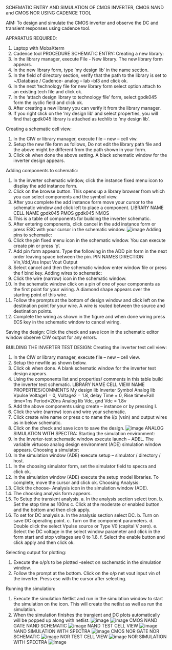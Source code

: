 SCHEMATIC ENTRY AND SIMULATION OF CMOS INVERTER, CMOS NAND and CMOS NOR USING CADENCE TOOL

AIM:
To design and simulate the CMOS inverter and observe the DC and transient responses using cadence tool.

APPARATUS REQUIRED:
 
1.	Laptop with MobaXterm
2.	Cadence tool
PROCEDURE
SCHEMATIC ENTRY:
Creating a new library:
1.	In the library manager, execute File - New library. The new library form appears.
2.	In the new library form, type ‘my design lib’ in the name section.
3.	In the field of directory section, verify that the path to the library is set to ~/Database / Cadence- analog – lab –bl3 and click ok.
4.	In the next ‘technology file for new library form select option attach to an existing tech file and click ok.
5.	In the ‘attach design library to technology file’ form, select gpdk045 form the cyclic field and click ok.
6.	After creating a new library you can verify it from the library manager.
7.	If you right click on the ‘my design lib’ and select properties, you will find that gpdk045 library is attached as techlib to ‘my design lib’.

Creating a schematic cell view:
1.	In the CIW or library manager, execute file – new – cell viw.
2.	Setup the new file form as follows, Do not edit the library path file and the above might be different from the path shown in your form.
3.	Click ok when done the above setting. A black schematic window for the inverter design appears.

Adding components to schematic:
1.	In the inverter schematic window, click the instance fixed menu icon to display the add instance form.
2.	Click on the browse button. This opens up a library browser from which you can select components and the symbol view.
3.	After you complete the add instance form move your cursor to the schematic window and click left to place a component.
LIBRARY NAME	CELL NAME
gpdk045	PMOS
gpdk045	NMOS
4.	This is a table of components for building the inverter schematic.
5.	After entering components, click cancel in the add instance form or press ESC with your cursor in the schematic window.
   ![image](https://github.com/Abitha-2004/VLSI-LAB-EXP-6/assets/161303006/7420b76f-5295-4267-bb4b-a288e0630e02)
  	Adding pins to schematic:
1.	Click the pin fixed menu icon in the schematic window. You can execute create pin or press ‘p’.
2.	Add pin form appears. Type the following in the ADD pin form in the next order leaving space between the pin.
PIN NAMES	DIRECTION
Vin,Vdd,Vss	Input
Vout	Output
3.	Select cancel and then the schematic window enter window file or press the f bind key.
Adding wires to schematic:
1.	Click the wire (narrow) icon in the schematic window.
2.	In the schematic window click on a pin of one of your components as the first point for your wiring. A diamond shape appears over the starting point of this wire.
3.	Follow the prompts at the bottom of design window and click left on the destination point for your wire. A wire is routed between the source and destination points.
4.	Complete the wiring as shown in the figure and when done wiring press ECS key in the schematic window to cancel wiring.

Saving the design:
	Click the check and save icon in the schematic editor window observe CIW output for any errors.

BUILDING THE INVERTER TEST DESIGN:
Creating the inverter test cell view:
1.	In the CIW or library manager, execute file – new – cell view.
2.	Setup the newfile as shown below.
3.	Click ok when done. A blank schematic window for the inverter test design appears.
4.	Using the components list and properties/ comments in this table build the inverter test schematic.
LIBRARY NAME	CELL VIEW NAME	PROPERTIES/COMMENTS
My design lib	Inverter	Symbol
Analog lib	Vpulse	Voltage1 = 0, Voltage2 = 1.8, delay Time = 0,
Rise time=Fall time=1ns
Period=20ns
Analog lib	Vdc, gnd	Vdc = 1.8v
5.	Add the above components using create – instance or by pressing I.
6.	Click the wire (narrow) icon and wire your schematic.
7.	Click create wire name or press c to name the i/p (vsin) and output wires as in below schematic.
8.	Click on the check and save icon to save the design.
![image](https://github.com/Abitha-2004/VLSI-LAB-EXP-6/assets/161303006/e1f78703-6630-4e0c-9bb6-19803c6627e8)
ANALOG SIMULATION WITH SPECTRA:
Starting the simulation environment:
1.	In the Inverter-test schematic window execute launch – ADEL. The variable virtuoso analog design environment (ADE) simulation window appears.
Choosing a simulator:
1.	In the simulation window (ADE) execute setup – simulator / directory / host.
2.	In the choosing simulator form, set the simulator field to specra and click ok.
3.	In the simulation window (ADE) execute the setup model libraries.
To complete, move the cursor and click ok.
Choosing Analysis:
1.	Click the choose- Analysis icon in the simulation window (ADE).
2.	The choosing analysis form appears.
3.	To Setup the transient analysis.
a.	In the analysis section select tron.
b.	Set the stop time as 100ns
c.	Click at the moderate or enabled button and the bottom and then click apply.
4.	To set for DC analysis
a.	In the analysis section select DC.
b.	Turn on save DC operating point.
c.	Turn on the component parameters.
d.	Double click the select Vpulse source or Type V0 (capital V zero).
e.	Select the DC voltage in the select window parameter and click in the form start and stop voltages are 0 to 1.8.
f.	Select the enable button and click apply and then click ok.

Selecting output for plotting:
1.	Execute the o/p’s to be plotted  -select on sschematic in the simulation window.
2.	Follow the prompt at the bottom. Click on the o/p net vout input vin of the inverter. Press esc with the cursor after selecting.

Running the simulation:
1.	Execute the simulation Netlist and run in the simulation window to start the simulation on the icon. This will create the netlist as well as run the simulation.
2.	When the simulation finishes the transient and DC plots automatically will be popped up along with netlist.
![image](https://github.com/Abitha-2004/VLSI-LAB-EXP-6/assets/161303006/f43f03c7-2537-4e35-af11-1c229b123704)
![image](https://github.com/Abitha-2004/VLSI-LAB-EXP-6/assets/161303006/38caffc9-e427-44db-bab3-9ed90dcc2756)
CMOS NAND GATE
NAND SCHEMATIC
![image](https://github.com/Abitha-2004/VLSI-LAB-EXP-6/assets/161303006/bb8681b4-b78b-46db-bd13-373ba44e69ce)
NAND TEST CELL VIEW
![image](https://github.com/Abitha-2004/VLSI-LAB-EXP-6/assets/161303006/53abce1d-455f-4dd1-84cb-96bcd1f53333)
NAND SIMULATION WITH SPECTRA
![image](https://github.com/Abitha-2004/VLSI-LAB-EXP-6/assets/161303006/b5ad5a90-b6c1-469f-94c1-c1305ba13416)
CMOS NOR GATE
NOR SCHEMATIC
![image](https://github.com/Abitha-2004/VLSI-LAB-EXP-6/assets/161303006/010b8aa2-b959-4970-8b97-8edf6516a744)
NOR TEST CELL VIEW
![image](https://github.com/Abitha-2004/VLSI-LAB-EXP-6/assets/161303006/dbebea4c-78ca-4f3f-8682-95ed5fd9d0d4)
NOR SIMULATION WITH SPECTRA
![image](https://github.com/Abitha-2004/VLSI-LAB-EXP-6/assets/161303006/c09d36ef-6fae-4e6b-bcbc-7def2e97f9dd)











